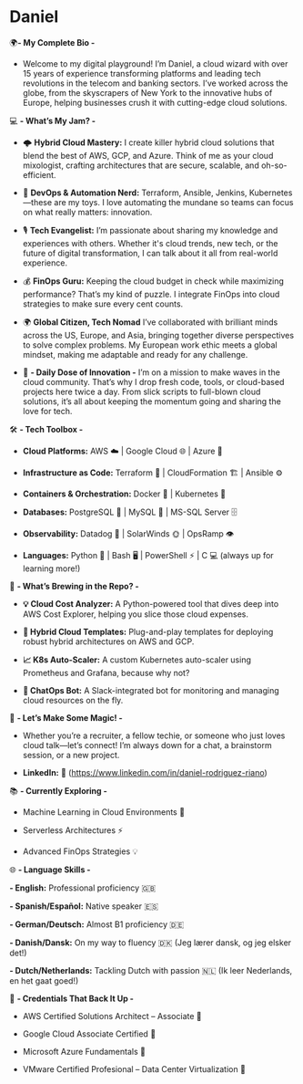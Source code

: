 # Daniel
🌍**- My Complete Bio -**

* Welcome to my digital playground! I’m Daniel, a cloud wizard with over 15 years of experience transforming platforms and leading tech revolutions in the telecom and banking sectors. I’ve worked across the globe, from the skyscrapers of New York to the innovative hubs of Europe, helping businesses crush it with cutting-edge cloud solutions.

💻 **- What’s My Jam? -**

* 🌩️ **Hybrid Cloud Mastery:**
I create killer hybrid cloud solutions that blend the best of AWS, GCP, and Azure. Think of me as your cloud mixologist, crafting architectures that are secure, scalable, and oh-so-efficient.

* 🤖 **DevOps & Automation Nerd:**
Terraform, Ansible, Jenkins, Kubernetes—these are my toys. I love automating the mundane so teams can focus on what really matters: innovation.

* 🎙️ **Tech Evangelist:** I’m passionate about sharing my knowledge and experiences with others. Whether it's cloud trends, new tech, or the future of digital transformation, I can talk about it all from real-world experience.

* 💰 **FinOps Guru:**
Keeping the cloud budget in check while maximizing performance? That’s my kind of puzzle. I integrate FinOps into cloud strategies to make sure every cent counts.

* 🌍 **Global Citizen, Tech Nomad**
I’ve collaborated with brilliant minds across the US, Europe, and Asia, bringing together diverse perspectives to solve complex problems. My European work ethic meets a global mindset, making me adaptable and ready for any challenge.

* 🎯 **- Daily Dose of Innovation -**
I’m on a mission to make waves in the cloud community. That’s why I drop fresh code, tools, or cloud-based projects here twice a day. From slick scripts to full-blown cloud solutions, it’s all about keeping the momentum going and sharing the love for tech.

🛠️ **- Tech Toolbox -**

* **Cloud Platforms:** AWS ☁️ | Google Cloud 🌐 | Azure 🔷

* **Infrastructure as Code:** Terraform 📜 | CloudFormation 🏗️ | Ansible ⚙️

* **Containers & Orchestration:** Docker 🐳 | Kubernetes 🎯

* **Databases:** PostgreSQL 🐘 | MySQL 🐬 | MS-SQL Server 🗄️

* **Observability:** Datadog 🐶 | SolarWinds 🌞 | OpsRamp 👁️

* **Languages:** Python 🐍 | Bash 🖥️ | PowerShell ⚡ | C 💻  (always up for learning more!)

🚧 **- What’s Brewing in the Repo? -**

* **💡 Cloud Cost Analyzer:** A Python-powered tool that dives deep into AWS Cost Explorer, helping you slice those cloud expenses.

* **🧰 Hybrid Cloud Templates:** Plug-and-play templates for deploying robust hybrid architectures on AWS and GCP.

* **📈 K8s Auto-Scaler:** A custom Kubernetes auto-scaler using Prometheus and Grafana, because why not?

* **🤖 ChatOps Bot:** A Slack-integrated bot for monitoring and managing cloud resources on the fly.

🤝 **- Let’s Make Some Magic! -**

* Whether you’re a recruiter, a fellow techie, or someone who just loves cloud talk—let’s connect! I’m always down for a chat, a brainstorm session, or a new project.

* **LinkedIn:** 🔗 (https://www.linkedin.com/in/daniel-rodriguez-riano)

📚 **- Currently Exploring -**

- Machine Learning in Cloud Environments 🤖

- Serverless Architectures ⚡

- Advanced FinOps Strategies 💡

🌐 **- Language Skills -**

**- English:** Professional proficiency 🇬🇧

**- Spanish/Español:** Native speaker 🇪🇸

**- German/Deutsch:** Almost B1 proficiency 🇩🇪

**- Danish/Dansk:** On my way to fluency 🇩🇰 (Jeg lærer dansk, og jeg elsker det!)

**- Dutch/Netherlands:** Tackling Dutch with passion 🇳🇱 (Ik leer Nederlands, en het gaat goed!)

🏅 **- Credentials That Back It Up -**

- AWS Certified Solutions Architect – Associate 📜

- Google Cloud Associate Certified 📜

- Microsoft Azure Fundamentals 📜

- VMware Certified Profesional – Data Center Virtualization 📜

